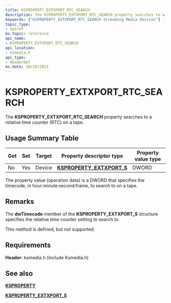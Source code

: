 ```yaml
---
title: KSPROPERTY_EXTXPORT_RTC_SEARCH
description: The KSPROPERTY_EXTXPORT_RTC_SEARCH property searches to a relative time counter (RTC) on a tape.
keywords: ["KSPROPERTY_EXTXPORT_RTC_SEARCH Streaming Media Devices"]
topic_type:
- apiref
ms.topic: reference
api_name:
- KSPROPERTY_EXTXPORT_RTC_SEARCH
api_location:
- ksmedia.h
api_type:
- HeaderDef
ms.date: 10/20/2021
---
```


# KSPROPERTY_EXTXPORT_RTC_SEARCH

The **KSPROPERTY_EXTXPORT_RTC_SEARCH** property searches to a relative time counter (RTC) on a tape.

## Usage Summary Table

| Get | Set | Target | Property descriptor type | Property value type |
|--|--|--|--|--|
| No | Yes | Device | [**KSPROPERTY_EXTXPORT_S**](/windows-hardware/drivers/ddi/ksmedia/ns-ksmedia-ksproperty_extxport_s) | DWORD |

The property value (operation data) is a DWORD that specifies the timecode, in hour:minute:second:frame, to search to on a tape.

## Remarks

The **dwTimecode** member of the **KSPROPERTY_EXTXPORT_S** structure specifies the relative time counter setting to search to.

This method is defined, but not supported.

## Requirements

**Header:** ksmedia.h (include Ksmedia.h)

## See also

[**KSPROPERTY**](ksproperty-structure.md)

[**KSPROPERTY_EXTXPORT_S**](/windows-hardware/drivers/ddi/ksmedia/ns-ksmedia-ksproperty_extxport_s)
